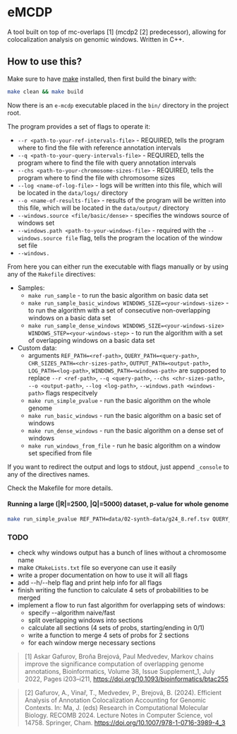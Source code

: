 # eMCDP

A tool built on top of mc-overlaps [1] (mcdp2 [2] predecessor), allowing for colocalization analysis on genomic windows. Written in C++.

## How to use this?

Make sure to have [make](https://www.gnu.org/software/make/manual/make.html) installed, then first build the binary with:

```bash
make clean && make build
```

Now there is an `e-mcdp` executable placed in the `bin/` directory in the project root.

The program provides a set of flags to operate it:

- `--r <path-to-your-ref-intervals-file>` - REQUIRED, tells the program where to find the file with reference annotation intervals
- `--q <path-to-your-query-intervals-file>` - REQUIRED, tells the program where to find the file with query annotation intervals
- `--chs <path-to-your-chromosome-sizes-file>` - REQUIRED, tells the program where to find the file with chromosome sizes
- `--log <name-of-log-file>` - logs will be written into this file, which will be located in the `data/logs/` directory
- `--o <name-of-results-file>` - results of the program will be written into this file, which will be located in the `data/output/` directory
- `--windows.source <file/basic/dense>` - specifies the windows source of windows set
- `--windows.path <path-to-your-windows-file>` - required with the `--windows.source file` flag, tells the program the location of the window set file
- `--windows.`

From here you can either run the executable with flags manually or by using any of the `Makefile` directives:

- Samples:
  - `make run_sample` - to run the basic algorithm on basic data set
  - `make run_sample_basic_windows WINDOWS_SIZE=<your-windows-size>` - to run the algorithm with a set of consecutive non-overlapping windows on a basic data set
  - `make run_sample_dense_windows WINDOWS_SIZE=<your-windows-size> WINDOWS_STEP=<your-windows-step>` - to run the algorithm with a set of overlapping windows on a basic data set
- Custom data:
  - arguments `REF_PATH=<ref-path>`, `QUERY_PATH=<query-path>`, `CHR_SIZES_PATH=<chr-sizes-path>`, `OUTPUT_PATH=<output-path>`, `LOG_PATH=<log-path>`, `WINDOWS_PATH=<windows-path>` are supposed to replace `--r <ref-path>`, `--q <query-path>`, `--chs <chr-sizes-path>`, `--o <output-path>`, `--log <log-path>`, `--windows.path <windows-path>` flags respecitvely
  - `make run_simple_pvalue` - run the basic algorithm on the whole genome
  - `make run_basic_windows` - run the basic algorithm on a basic set of windows
  - `make run_dense_windows` - run the basic algorithm on a dense set of windows
  - `make run_windows_from_file` - run he basic algorithm on a window set specified from file

If you want to redirect the output and logs to stdout, just append `_console` to any of the directives names.

Check the Makefile for more details.

#### Running a large (|R|=2500, |Q|=5000) dataset, p-value for whole genome

```bash
make run_simple_pvalue REF_PATH=data/02-synth-data/g24_8.ref.tsv QUERY_PATH=data/02-synth-data/g24_8.query.tsv CHR_SIZES_PATH=data/02-synth-data/g24_sizes.tsv OUTPUT_PATH=data/output/02-synth-data-g24_8.txt
```

### TODO

- check why windows output has a bunch of lines without a chromosome name
- make `CMakeLists.txt` file so everyone can use it easily
- write a proper documentation on how to use it will all flags
- add --h/--help flag and print help info for all flags
- finish writing the function to calculate 4 sets of probabilities to be merged
- implement a flow to run fast algorithm for overlapping sets of windows:
  - specify --algorithm naive/fast
  - split overlapping windows into sections
  - calculate all sections (4 sets of probs, starting/ending in 0/1)
  - write a function to merge 4 sets of probs for 2 sections
  - for each window merge necessary sections

> [1] Askar Gafurov, Broňa Brejová, Paul Medvedev,
> Markov chains improve the significance computation of overlapping genome annotations,
> Bioinformatics, Volume 38, Issue Supplement_1, July 2022, Pages i203–i211, https://doi.org/10.1093/bioinformatics/btac255

> [2] Gafurov, A., Vinař, T., Medvedev, P., Brejová, B. (2024). Efficient Analysis of Annotation Colocalization Accounting for Genomic Contexts. In: Ma, J. (eds) Research in Computational Molecular Biology. RECOMB 2024. Lecture Notes in Computer Science, vol 14758. Springer, Cham. https://doi.org/10.1007/978-1-0716-3989-4_3
